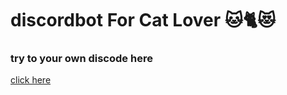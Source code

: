 # discordbot For Cat Lover 🐱🐈😻

<h3>try to your own discode here</h3>
<a href="[https://discord.com/api/oauth2/authorize?client_id=1176574946793766983&permissions=8&scope=bot%20applications.commands](https://discord.com/api/oauth2/authorize?client_id=1176574946793766983&permissions=2147498048&scope=applications.commands%20bot)https://discord.com/api/oauth2/authorize?client_id=1176574946793766983&permissions=2147498048&scope=applications.commands%20bot">click here<a>
